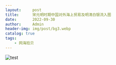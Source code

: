 ```yaml
---
layout:     post
title:      宋元明时期中国对外海上贸易及明清白银流入图
date:       2022-09-30
author:     Admin
header-img: img/post/bg3.webp
catalog: true
tags:
    - 网海拾贝
---
```

![test](https://img.locyoo.com/1035.jpg)